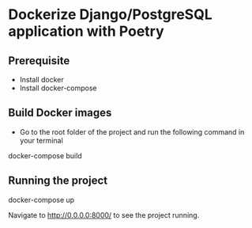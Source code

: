 # Dockerize Django/PostgreSQL application with Poetry

## Prerequisite
- Install docker
- Install docker-compose

## Build Docker images
- Go to the root folder of the project and run the following command in your terminal

docker-compose build

## Running the project
docker-compose up

Navigate to http://0.0.0.0:8000/ to see the project running.

